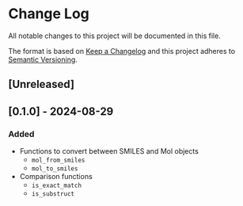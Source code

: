 # Change Log

All notable changes to this project will be documented in this file.

The format is based on [Keep a Changelog](http://keepachangelog.com/)
and this project adheres to [Semantic Versioning](http://semver.org/).

## [Unreleased]

## [0.1.0] - 2024-08-29

### Added

- Functions to convert between SMILES and Mol objects
  - `mol_from_smiles`
  - `mol_to_smiles`
- Comparison functions
  - `is_exact_match`
  - `is_substruct`
